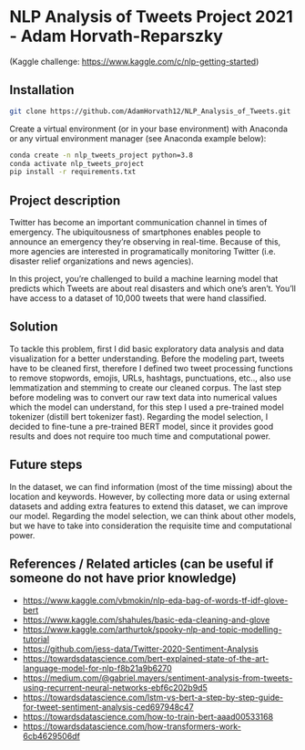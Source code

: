 # NLP Analysis of Tweets Project 2021 - Adam Horvath-Reparszky
(Kaggle challenge: https://www.kaggle.com/c/nlp-getting-started)

## Installation
```bash
git clone https://github.com/AdamHorvath12/NLP_Analysis_of_Tweets.git
```

Create a virtual environment (or in your base environment) with Anaconda or any virtual environment manager (see Anaconda example below): 

```bash
conda create -n nlp_tweets_project python=3.8
conda activate nlp_tweets_project
pip install -r requirements.txt
```

## Project description

Twitter has become an important communication channel in times of emergency.
The ubiquitousness of smartphones enables people to announce an emergency they’re observing in real-time. Because of this, more agencies are interested in programatically monitoring Twitter (i.e. disaster relief organizations and news agencies).

In this project, you’re challenged to build a machine learning model that predicts which Tweets are about real disasters and which one’s aren’t. You’ll have access to a dataset of 10,000 tweets that were hand classified.

## Solution

To tackle this problem, first I did basic exploratory data analysis and data visualization for a better understanding. Before the modeling part, tweets have to be cleaned first, therefore I defined two tweet processing functions to remove stopwords, emojis, URLs, hashtags, punctuations, etc.., also use lemmatization and stemming to create our cleaned corpus. The last step before modeling was to convert our raw text data into numerical values which the model can understand, for this step I used a pre-trained model tokenizer (distill bert tokenizer fast). Regarding the model selection, I decided to fine-tune a pre-trained BERT model, since it provides good results and does not require too much time and computational power.

## Future steps

In the dataset, we can find information (most of the time missing) about the location and keywords. However, by collecting more data or using external datasets and adding extra features to extend this dataset, we can improve our model. Regarding the model selection, we can think about other models, but we have to take into consideration the requisite time and computational power.

## References / Related articles (can be useful if someone do not have prior knowledge)

* https://www.kaggle.com/vbmokin/nlp-eda-bag-of-words-tf-idf-glove-bert
* https://www.kaggle.com/shahules/basic-eda-cleaning-and-glove
* https://www.kaggle.com/arthurtok/spooky-nlp-and-topic-modelling-tutorial
* https://github.com/jess-data/Twitter-2020-Sentiment-Analysis
* https://towardsdatascience.com/bert-explained-state-of-the-art-language-model-for-nlp-f8b21a9b6270
* https://medium.com/@gabriel.mayers/sentiment-analysis-from-tweets-using-recurrent-neural-networks-ebf6c202b9d5
* https://towardsdatascience.com/lstm-vs-bert-a-step-by-step-guide-for-tweet-sentiment-analysis-ced697948c47
* https://towardsdatascience.com/how-to-train-bert-aaad00533168
* https://towardsdatascience.com/how-transformers-work-6cb4629506df


